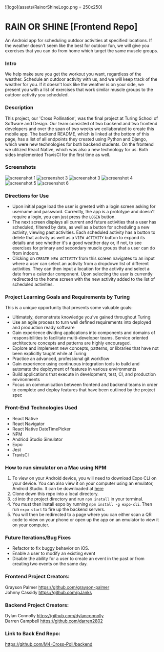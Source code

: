 ![logo](assets/RainorShineLogo.png = 250x250)

# RAIN OR SHINE [Frontend Repo]
An Android app for scheduling outdoor activities at specified locations. If the weather doesn't seem like the best for outdoor fun, we will give you exercises that you can do from home which target the same muscle groups.

### Intro
We help make sure you get the workout you want, regardless of the weather. Schedule an outdoor activity with us, and we will keep track of the weather for you. If it doesn't look like the weather is on your side, we present you with a list of exercises that work similar muscle groups to the outdoor activity you scheduled.

### Description
This project, our 'Cross Pollination', was the final project at Turing School of Software and Design. Our team consisted of two backend and two frontend developers and over the span of two weeks we collaborated to create this mobile app. The backend README, which is linked at the bottom of this page, has a list of all endpoints they created using Python and Django, which were new technologies for both backend students. On the frontend we utilized React Native, which was also a new technology for us. Both sides implemented TravisCI for the first time as well.

### Screenshots
![screenshot 1]()
![screenshot 3]()
![screenshot 3]()
![screenshot 4]()
![screenshot 5]()
![screenshot 6]()

### Directions for Use
- Upon initial page load the user is greeted with a login screen asking for username and password. Currently, the app is a prototype and doesn't require a login, you can just press the `LOGIN` button.
- The next screen displays all current and future activities that a user has scheduled, filtered by date, as well as a button for scheduling a new activity, viewing past activities. Each scheduled activity has a button to delete that activity as well as a `VIEW ACTIVITY` button to expand its details and see whether it's a good weather day or, if not, to see exercises for primary and secondary muscle groups that a user can do from indoors.
- Clicking on `CREATE NEW ACTIVITY` from this screen navigates to an input where a user can select an activity from a dropdown list of different activities. They can then input a location for the activity and select a date from a calendar component. Upon selecting the user is currently redirected to the home screen with the new activity added to the list of scheduled activities.

### Project Learning Goals and Requirements by Turing
This is a unique opportunity that presents some valuable goals:
- Ultimately, demonstrate knowledge you’ve gained throughout Turing
- Use an agile process to turn well defined requirements into deployed and production ready software
- Gain experience dividing applications into components and domains of responsibilities to facilitate multi-developer teams. Service oriented architecture concepts and patterns are highly encouraged.
- Explore and implement new concepts, patterns, or libraries that have not been explicitly taught while at Turing
- Practice an advanced, professional git workflow
- Gain experience using continuous integration tools to build and automate the deployment of features in various environments
- Build applications that execute in development, test, CI, and production environments
- Focus on communication between frontend and backend teams in order to complete and deploy features that have been outlined by the project spec

### Front-End Technologies Used
- React Native
- React Navigator
- React Native DateTimePicker
- NPM
- Andriod Studio Simulator
- Expo
- Jest
- TravisCI

### How to run simulator on a Mac using NPM
1. To view on your Android device, you will need to download Expo CLI on your device. You can also view it on your computer using an emulator, Android Studio. It can be downloaded at [here](https://developer.android.com/studio)
2. Clone down this repo into a local directory.
3. `cd` into the project directory and run `npm install` in your terminal.
4. You must then install expo by running `npm install -g expo-cli`. Then run `expo start` to fire up the backend servers.
5. You will then be redirected to a page where you can either scan a QR code to view on your phone or open up the app on an emulator to view it on your computer.

### Future Iterations/Bug Fixes
- Refactor to fix buggy behavior on iOS.
- Enable a user to modify an existing event
- Disable the ability for a user to create an event in the past or from creating two events on the same day.

### Frontend Project Creators:
Grayson Palmer https://github.com/grayson-palmer<br>
Johnny Cassidy https://github.com/pJanks

### Backend Project Creators:
Dylan Connolly https://github.com/dylanconnolly<br>
Darren Campbell https://github.com/darren2802

### Link to Back End Repo:
https://github.com/M4-Cross-Poll/backend
